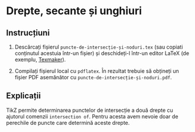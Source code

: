 Drepte, secante și unghiuri
===========================

Instrucțiuni
------------

1. Descărcați fișierul `puncte-de-intersecție-și-noduri.tex` (sau copiati conținutul acestuia într-un fișier) și deschideți-l într-un editor LaTeX (de exemplu, [Texmaker](https://github.com/vundicind/grafice-in-latex-cu-pgf-tikz-atelier#editoare-latex)).

2. Compilați fișierul local cu `pdflatex`. În rezultat trebuie să obțineți un fișier PDF asemănător cu `puncte-de-intersecție-și-noduri.pdf`.

Explicații
----------

TikZ permite determinarea punctelor de intersecție a două drepte cu ajutorul comenzii `intersection of`. 
Pentru acesta avem nevoie doar de perechile de puncte care determină aceste drepte.
